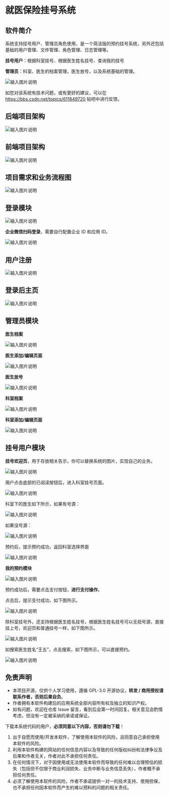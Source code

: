 # 就医保险挂号系统

## 软件简介

系统支持挂号用户、管理员角色使用，是一个简洁版的预约挂号系统，另外还包括基础的用户管理、文件管理、角色管理、日志管理等。

**挂号用户**：根据科室挂号、根据医生姓名挂号、查询我的挂号

**管理员**：科室、医生的档案管理，医生放号，以及系统基础的管理。

![输入图片说明](image/1.png)

如您对该系统有技术问题，或有更好的建议，可以在 <https://bbs.csdn.net/topics/611849720> 贴吧中进行反馈。

## 后端项目架构

![输入图片说明](image/2.png)

## 前端项目架构

![输入图片说明](image/3.png)

## 项目需求和业务流程图

![输入图片说明](image/4.jpg)

## 登录模块

![输入图片说明](image/1.png)

**企业微信扫码登录**，需要自行配置企业 ID 和应用 ID。

![输入图片说明](image/5.png)

## 用户注册

![输入图片说明](image/6.png)

## 登录后主页

![输入图片说明](image/7.png)

## 管理员模块

**医生档案**

![输入图片说明](image/8.png)

**医生添加/编辑页面**

![输入图片说明](image/9.png)

 **医生放号**

![输入图片说明](image/10.png)

**科室档案**

![输入图片说明](image/11.png)

**科室添加/编辑页面**

![输入图片说明](image/12.png)

##  挂号用户模块

**挂号欢迎页**，用于存放相关告示，你可以替换系统的图片，实现自己的业务。

![输入图片说明](image/12.png)

用户点击底部的已阅读按钮后，进入科室挂号页面。

![输入图片说明](image/13.png)

科室下的医生如下所示，如果有号源：

![输入图片说明](image/14.png)

如果没号源：

![输入图片说明](image/15.png)

预约后，提示预约成功，返回科室选择界面

![输入图片说明](image/16.png)

**我的预约模块**

![输入图片说明](image/17.png)

预约成功后，需要点击支付按钮，**进行支付操作**。

点击后，提示支付成功，如下图所示。

![输入图片说明](image/18.png)

除科室挂号外，还支持根据医生姓名挂号，根据医生姓名挂号可以无视号源，直接挂上号，欢迎页和普通挂号一样，如下图所示。

![输入图片说明](image/19.png)

如搜索医生姓名“王五”，点击搜索，如下图所示，可以直接预约。

![输入图片说明](image/20.png)

## 免责声明

- 本项目开源，仅供个人学习使用，遵循 GPL-3.0 开源协议，**转发 / 商用授权请联系作者，否则后果自负**。
- 作者拥有本软件构建后的应用系统全部内容所有权及独立的知识产权。
- 如有问题，欢迎在仓库 Issue 留言，看到后会第一时间回复。相关意见会酌情考虑，但没有一定被采纳的承诺或保证。

下载本系统代码的用户，**必须同意以下内容，否则请勿下载**！

1. 出于自愿而使用/开发本软件，了解使用本软件的风险，且同意自己承担使用本软件的风险。
2. 利用本软件构建的网站的任何信息内容以及导致的任何版权纠纷和法律争议及后果和作者无关，作者对此不承担任何责任。
3. 在任何情况下，对于因使用或无法使用本软件而导致的任何难以合理预估的损失（包括但不仅限于商业利润损失、业务中断与业务信息丢失），作者概不承担任何责任。
4. 必须了解使用本软件的风险，作者不承诺提供一对一的技术支持、使用担保，也不承担任何因本软件而产生的难以预料的问题的相关责任。
